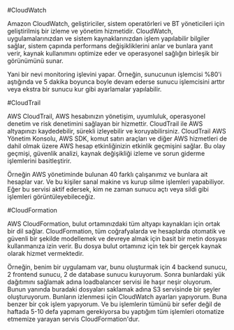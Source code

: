 #CloudWatch 

Amazon CloudWatch, geliştiriciler, sistem operatörleri ve BT yöneticileri için geliştirilmiş bir izleme ve yönetim hizmetidir. CloudWatch, uygulamalarınızdan ve sistem kaynaklarınızdan işlem yapılabilir bilgiler sağlar, sistem çapında performans değişikliklerini anlar ve bunlara yanıt verir, kaynak kullanımını optimize eder ve operasyonel sağlığın birleşik bir görünümünü sunar.

Yani bir nevi monitoring işlevini yapar. Örneğin, sunucunun işlemcisi %80'i aştığında ve 5 dakika boyunca boyle devam ederse sunucu işlemcisini arttır veya ekstra bir sunucu kur gibi ayarlamalar yapılabilir.

#CloudTrail

AWS CloudTrail, AWS hesabınızın yönetişim, uyumluluk, operasyonel denetim ve risk denetimini sağlayan bir hizmettir. CloudTrail ile AWS altyapınızı kaydedebilir, sürekli izleyebilir ve koruyabilirsiniz. CloudTrail AWS Yönetim Konsolu, AWS SDK, komut satırı araçları ve diğer AWS hizmetleri de dahil olmak üzere AWS hesap etkinliğinizin etkinlik geçmişini sağlar. Bu olay geçmişi, güvenlik analizi, kaynak değişikliği izleme ve sorun giderme işlemlerini basitleştirir.

Örneğin AWS yönetiminde bulunan 40 farklı çalışanımız ve bunlara ait hesaplar var. Ve bu kişiler sanal makine vs kurup silme işlemleri yapabiliyor. Eğer bu servisi aktif edersek, kim ne zaman sunucu açtı veya sildi gibi işlemleri görüntüleyebileceğiz.

#CloudFormation

AWS CloudFormation, bulut ortamınızdaki tüm altyapı kaynakları için ortak bir dil sağlar. CloudFormation, tüm coğrafyalarda ve hesaplarda otomatik ve güvenli bir şekilde modellemek ve devreye almak için basit bir metin dosyası kullanmanıza izin verir. Bu dosya bulut ortamınız için tek bir gerçek kaynak olarak hizmet vermektedir.

Örneğin, benim bir uygulamam var, bunu oluşturmak için 4 backend sunucu, 2 frontend sunucu, 2 de database sunucu kuruyorum. Sonra bunlardaki yük dağıtımını sağlamak adına loadbalancer servisi ile haşır neşir oluyorum. Bunun yanında buradaki dosyaları saklamak adına S3 servisinde bir şeyler oluşturuyorum. Bunların izlenmesi için CloudWatch ayarları yapıyorum. Buna benzer bir çok işlem yapıyorum. Ve bu işlemlerin tümünü bir sefer değil de haftada 5-10 defa yapmam gerekiyorsa bu yaptığım tüm işlemleri otomatize etmemize yarayan servis CloudFormation'dur.
